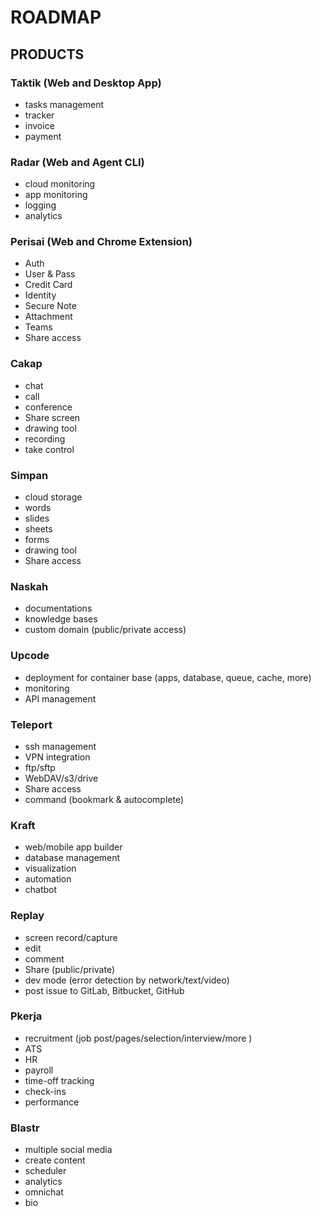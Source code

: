 # ROADMAP

## PRODUCTS

### Taktik (Web and Desktop App)
- tasks management
- tracker
- invoice
- payment

### Radar (Web and Agent CLI)
- cloud monitoring
- app monitoring
- logging
- analytics

### Perisai (Web and Chrome Extension)
- Auth
- User & Pass
- Credit Card
- Identity
- Secure Note
- Attachment
- Teams
- Share access

### Cakap
- chat
- call
- conference
- Share screen
- drawing tool
- recording
- take control

### Simpan
- cloud storage
- words
- slides
- sheets
- forms
- drawing tool
- Share access

### Naskah
- documentations
- knowledge bases
- custom domain (public/private access)

### Upcode
- deployment for container base (apps, database, queue, cache, more)
- monitoring
- API management

### Teleport
- ssh management
- VPN integration
- ftp/sftp
- WebDAV/s3/drive
- Share access
- command (bookmark & autocomplete)

### Kraft
- web/mobile app builder
- database management
- visualization
- automation
- chatbot

### Replay
- screen record/capture
- edit
- comment
- Share (public/private)
- dev mode (error detection by network/text/video)
- post issue to GitLab, Bitbucket, GitHub

### Pkerja
- recruitment (job post/pages/selection/interview/more )
- ATS
- HR
- payroll
- time-off tracking
- check-ins
- performance

### Blastr
- multiple social media
- create content
- scheduler
- analytics
- omnichat
- bio
